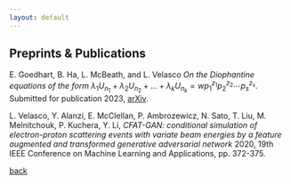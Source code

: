 ```yaml
---
layout: default
---
```


## Preprints & Publications

E. Goedhart, B. Ha, L. McBeath, and L. Velasco _On the Diophantine equations of the form_$~\lambda_1U_{n_1} + \lambda_2U_{n_2} + \dots + \lambda_kU_{n_k} = wp_1^{z_1}p_2^{z_2}\cdots p_s^{z_s}$. Submitted for publication 2023, [arXiv](https://arxiv.org/abs/2212.11945). <br>

L. Velasco, Y. Alanzi, E. McClellan, P. Ambrozewicz, N. Sato, T. Liu, M. Melnitchouk, P. Kuchera, Y. Li, _CFAT-GAN: conditional simulation of electron-proton scattering events with variate beam energies by a feature augmented and transformed generative adversarial network_ 2020, 19th IEEE Conference on Machine Learning and Applications, pp. 372-375.  <br>

[back](./)
